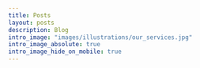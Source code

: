 ```yaml
---
title: Posts
layout: posts
description: Blog
intro_image: "images/illustrations/our_services.jpg"
intro_image_absolute: true
intro_image_hide_on_mobile: true
---
```

